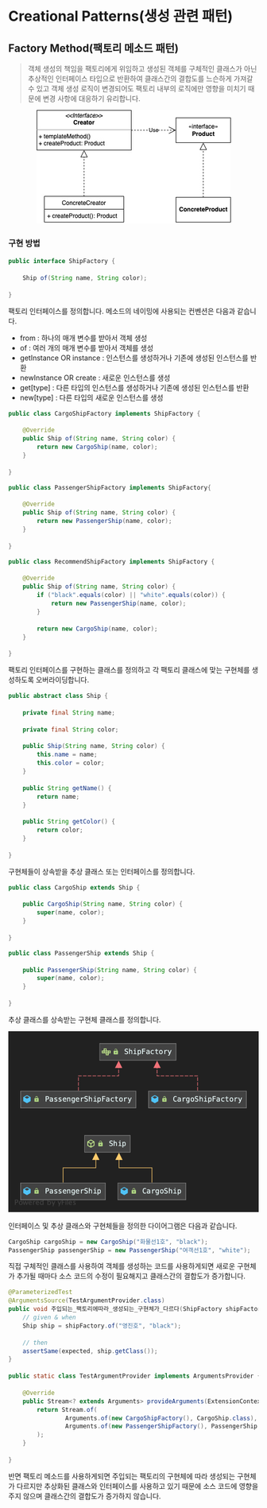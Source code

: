# Creational Patterns(생성 관련 패턴)

## Factory Method(팩토리 메소드 패턴)
> 객체 생성의 책임을 팩토리에게 위임하고 생성된 객체를 구체적인 클래스가 아닌 추상적인 인터페이스 타입으로
> 반환하여 클래스간의 결합도를 느슨하게 가져갈 수 있고 객체 생성 로직이 변경되어도 팩토리 내부의 로직에만 
> 영향을 미치기 때문에 변경 사항에 대응하기 유리합니다.

<p align="center">
    <img src="https://github.com/sinbom/design-patterns/blob/master/resources/creational/factory-method.jpg?raw=true"/>
</p>

### 구현 방법

```java
public interface ShipFactory {

    Ship of(String name, String color);

}
```

팩토리 인터페이스를 정의합니다. 메소드의 네이밍에 사용되는 컨벤션은 다음과 같습니다.
- from : 하나의 매개 변수를 받아서 객체 생성
- of : 여러 개의 매개 변수를 받아서 객체를 생성
- getInstance OR instance : 인스턴스를 생성하거나 기존에 생성된 인스턴스를 반환
- newInstance OR create : 새로운 인스턴스를 생성
- get[type] : 다른 타입의 인스턴스를 생성하거나 기존에 생성된 인스턴스를 반환
- new[type] : 다른 타입의 새로운 인스턴스를 생성

```java
public class CargoShipFactory implements ShipFactory {

    @Override
    public Ship of(String name, String color) {
        return new CargoShip(name, color);
    }

}
```
```java
public class PassengerShipFactory implements ShipFactory{

    @Override
    public Ship of(String name, String color) {
        return new PassengerShip(name, color);
    }

}
```
```java
public class RecommendShipFactory implements ShipFactory {

    @Override
    public Ship of(String name, String color) {
        if ("black".equals(color) || "white".equals(color)) {
            return new PassengerShip(name, color);
        }

        return new CargoShip(name, color);
    }

}
```

팩토리 인터페이스를 구현하는 클래스를 정의하고 각 팩토리 클래스에 맞는 구현체를 생성하도록 오버라이딩합니다. 

```java
public abstract class Ship {

    private final String name;

    private final String color;

    public Ship(String name, String color) {
        this.name = name;
        this.color = color;
    }

    public String getName() {
        return name;
    }

    public String getColor() {
        return color;
    }

}
```

구현체들이 상속받을 추상 클래스 또는 인터페이스를 정의합니다.

```java
public class CargoShip extends Ship {

    public CargoShip(String name, String color) {
        super(name, color);
    }

}
```
```java
public class PassengerShip extends Ship {

    public PassengerShip(String name, String color) {
        super(name, color);
    }

}
```

추상 클래스를 상속받는 구현체 클래스를 정의합니다. 

<p align="center">
    <img src="https://github.com/sinbom/design-patterns/blob/master/resources/creational/factory-method-diagram.png?raw=true"/>
</p>

인터페이스 및 추상 클래스와 구현체들을 정의한 다이어그램은 다음과 같습니다.

```java
CargoShip cargoShip = new CargoShip("화물선1호", "black");
PassengerShip passengerShip = new PassengerShip("여객선1호", "white");
```

직접 구체적인 클래스를 사용하여 객체를 생성하는 코드를 사용하게되면 새로운 구현체가 추가될 때마다 소스 코드의 수정이 필요해지고 클래스간의 결합도가 증가합니다.

```java
@ParameterizedTest
@ArgumentsSource(TestArgumentProvider.class)
public void 주입되는_팩토리에따라_생성되는_구현체가_다르다(ShipFactory shipFactory, Class<?> expected) {
    // given & when
    Ship ship = shipFactory.of("영진호", "black");
        
    // then
    assertSame(expected, ship.getClass());
}

public static class TestArgumentProvider implements ArgumentsProvider {

    @Override
    public Stream<? extends Arguments> provideArguments(ExtensionContext context) {
        return Stream.of(
                Arguments.of(new CargoShipFactory(), CargoShip.class),
                Arguments.of(new PassengerShipFactory(), PassengerShip.class)
        );
    }

}
```

반면 팩토리 메소드를 사용하게되면 주입되는 팩토리의 구현체에 따라 생성되는 구현체가 다르지만 추상화된 클래스와 인터페이스를
사용하고 있기 때문에 소스 코드에 영향을 주지 않으며 클래스간의 결합도가 증가하지 않습니다.
